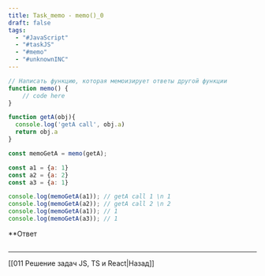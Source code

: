 ```yaml
---
title: Task_memo - memo()_0
draft: false
tags:
  - "#JavaScript"
  - "#taskJS"
  - "#memo"
  - "#unknownINC"
---
```

```js
// Написать функцию, которая мемоизирует ответы другой функции
function memo() {
    // code here
}

function getA(obj){
  console.log('getA call', obj.a)
  return obj.a
}

const memoGetA = memo(getA);

const a1 = {a: 1}
const a2 = {a: 2}
const a3 = {a: 1}

console.log(memoGetA(a1)); // getA call 1 \n 1
console.log(memoGetA(a2)); // getA call 2 \n 2
console.log(memoGetA(a1)); // 1
console.log(memoGetA(a3)); // 1
```

**Ответ

```js

```

___

[[011 Решение задач JS, TS и React|Назад]]
